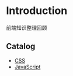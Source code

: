 # Introduction
前端知识整理回顾

## Catalog
* [CSS](./css/README.md)  
* [JavaScript](./javascript/README.md)
